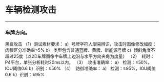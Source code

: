 # 车辆检测攻击
***
### 车牌方向。
黑盒攻击
（1）测试素材要求：
a)  号牌字符人眼易辨识，攻击时图像修改幅度：肉眼区分准确率≤5%
b)   类型包含普通蓝牌、黄牌、新能源号牌
c)  倾斜角度不超过25度（以2D车牌图像中车牌上边沿与水平方向夹角为度量）
（2）  耗时：P4平台，单张分析耗时20ms以内。
（3）  攻击准确率：
a） 检测：≥50%，IOU阈值0.6
b）识别：≥50%
（4）  防御准确率：
a） 检测：≥95%，IOU阈值0.6
b）识别：≥95%